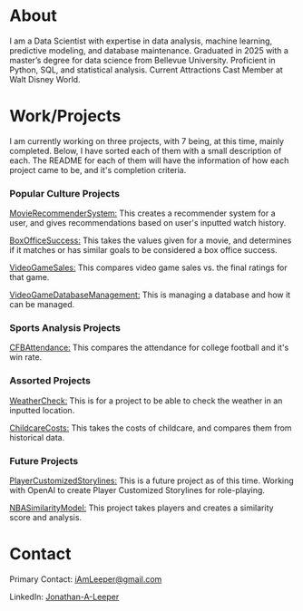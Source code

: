 # About

I am a Data Scientist with expertise in data analysis, machine learning, predictive modeling, and database maintenance. Graduated in 2025 with a master’s degree for data science from Bellevue University. Proficient in Python, SQL, and statistical analysis. Current Attractions Cast Member at Walt Disney World.

# Work/Projects

I am currently working on three projects, with 7 being, at this time, mainly completed. Below, I have sorted each of them with a small description of each. The README for each of them will have the information of how each project came to be, and it's completion criteria.

### Popular Culture Projects
[MovieRecommenderSystem:](https://github.com/JonathanLeeper/MovieRecommenderSystem) This creates a recommender system for a user, and gives recommendations based on user's inputted watch history.

[BoxOfficeSuccess:](https://github.com/JonathanLeeper/BoxOfficeSuccess) This takes the values given for a movie, and determines if it matches or has similar goals to be considered a box office success.

[VideoGameSales:](https://github.com/JonathanLeeper/VideoGameSales) This compares video game sales vs. the final ratings for that game.

[VideoGameDatabaseManagement:](https://github.com/JonathanLeeper/VideoGameDatabaseManagement) This is managing a database and how it can be managed.

### Sports Analysis Projects
[CFBAttendance:](https://github.com/JonathanLeeper/CFBAttendance) This compares the attendance for college football and it's win rate.


### Assorted Projects

[WeatherCheck:](https://github.com/JonathanLeeper/WeatherCheck) This is for a project to be able to check the weather in an inputted location.

[ChildcareCosts:](https://github.com/JonathanLeeper/ChildcareCosts) This takes the costs of childcare, and compares them from historical data.

### Future Projects
[PlayerCustomizedStorylines:](https://github.com/JonathanLeeper/PlayerCustomizedStorylines) This is a future project as of this time. Working with OpenAI to create Player Customized Storylines for role-playing.

[NBASimilarityModel:](https://github.com/JonathanLeeper/NBASimilarityModel) This project takes players and creates a similarity score and analysis.

# Contact

Primary Contact: iAmLeeper@gmail.com

LinkedIn: [Jonathan-A-Leeper](https://www.linkedin.com/in/jonathan-a-leeper/)


<!--
**JonathanLeeper/JonathanLeeper** is a ✨ _special_ ✨ repository because its `README.md` (this file) appears on your GitHub profile.

Here are some ideas to get you started:

- 🔭 I’m currently working on ...
- 🌱 I’m currently learning ...
- 👯 I’m looking to collaborate on ...
- 🤔 I’m looking for help with ...
- 💬 Ask me about ...
- 📫 How to reach me: ...
- 😄 Pronouns: ...
- ⚡ Fun fact: ...
-->
